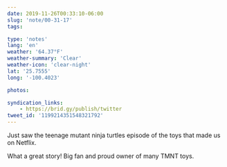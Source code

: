 ```yaml
---
date: 2019-11-26T00:33:10-06:00
slug: 'note/00-31-17'
tags:

type: 'notes'
lang: 'en'
weather: '64.37°F'
weather-summary: 'Clear'
weather-icon: 'clear-night'
lat: '25.7555'
long: '-100.4023'

photos:

syndication_links:
    - https://brid.gy/publish/twitter
tweet_id: '1199214351548321792'
---
```

Just saw the teenage mutant ninja turtles episode of the toys that made us on Netflix.

What a great story! Big fan and proud owner of many TMNT toys.